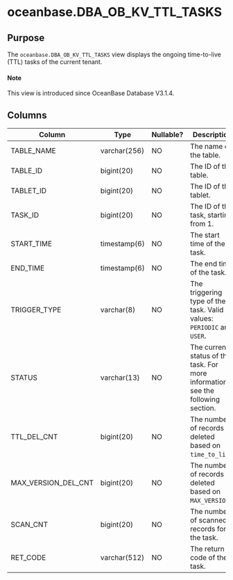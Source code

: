 # oceanbase.DBA_OB_KV_TTL_TASKS

## Purpose

The `oceanbase.DBA_OB_KV_TTL_TASKS` view displays the ongoing time-to-live (TTL) tasks of the current tenant. 

<main id="notice" type='explain'>

  <h4>Note</h4>

  <p>This view is introduced since OceanBase Database V3.1.4. </p>

</main>

## Columns

| **Column** | **Type** | **Nullable?** | **Description** |
| --- | --- | --- | --- |
| TABLE_NAME | varchar(256) | NO | The name of the table. |
| TABLE_ID | bigint(20) | NO | The ID of the table. |
| TABLET_ID | bigint(20) | NO | The ID of the tablet. |
| TASK_ID | bigint(20) | NO | The ID of the task, starting from 1. |
| START_TIME | timestamp(6) | NO | The start time of the task. |
| END_TIME | timestamp(6) | NO | The end time of the task. |
| TRIGGER_TYPE | varchar(8) | NO | The triggering type of the task. Valid values: `PERIODIC` and `USER`. |
| STATUS | varchar(13) | NO | The current status of the task. For more information, see the following section. |
| TTL_DEL_CNT | bigint(20) | NO | The number of records deleted based on `time_to_live`. |
| MAX_VERSION_DEL_CNT | bigint(20) | NO | The number of records deleted based on `MAX_VERSION`. |
| SCAN_CNT | bigint(20) | NO | The number of scanned records for the task. |
| RET_CODE | varchar(512) | NO | The return code of the task. |
